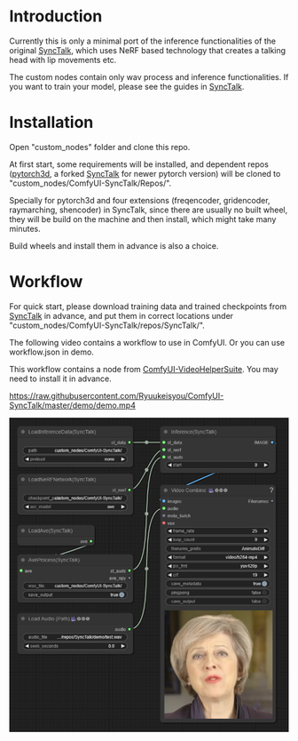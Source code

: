 # Introduction
Currently this is only a minimal port of the inference functionalities of the original [SyncTalk](https://github.com/ZiqiaoPeng/SyncTalk), which uses NeRF based technology that creates a talking head with lip movements etc.

The custom nodes contain only wav process and inference functionalities. If you want to train your model, please see the guides in [SyncTalk](https://github.com/ZiqiaoPeng/SyncTalk).



# Installation
Open "custom_nodes" folder and clone this repo.

At first start, some requirements will be installed, and dependent repos ([pytorch3d](https://github.com/facebookresearch/pytorch3d/tree/main), a forked [SyncTalk](https://github.com/Ryuukeisyou/SyncTalk) for newer pytorch version) will be cloned to "custom_nodes/ComfyUI-SyncTalk/Repos/". 

Specially for pytorch3d and four extensions (freqencoder, gridencoder, raymarching, shencoder) in SyncTalk, since there are usually no built wheel, they will be build on the machine and then install, which might take many minutes.

Build wheels and install them in advance is also a choice.

# Workflow
For quick start, please download training data and trained checkpoints from [SyncTalk](https://github.com/ZiqiaoPeng/SyncTalk) in advance, and put them in correct locations under "custom_nodes/ComfyUI-SyncTalk/repos/SyncTalk/".

The following video contains a workflow to use in ComfyUI. Or you can use workflow.json in demo.

This workflow contains a node from [ComfyUI-VideoHelperSuite](https://github.com/Kosinkadink/ComfyUI-VideoHelperSuite). You may need to install it in advance.

https://raw.githubusercontent.com/Ryuukeisyou/ComfyUI-SyncTalk/master/demo/demo.mp4

<img src="demo/demo_workflow.png">
